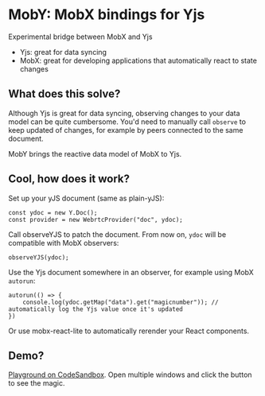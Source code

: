 # MobY: MobX bindings for Yjs

Experimental bridge between MobX and Yjs

- Yjs: great for data syncing
- MobX: great for developing applications that automatically react to state changes

## What does this solve?

Although Yjs is great for data syncing, observing changes to your data model can be quite cumbersome. You'd need to manually call `observe` to keep updated of changes, for example by peers connected to the same document.

MobY brings the reactive data model of MobX to Yjs.

## Cool, how does it work?

Set up your yJS document (same as plain-yJS):

```
const ydoc = new Y.Doc();
const provider = new WebrtcProvider("doc", ydoc);
```

Call observeYJS to patch the document. From now on, `ydoc` will be compatible with MobX observers:

```
observeYJS(ydoc);
```

Use the Yjs document somewhere in an observer, for example using MobX `autorun`:

```
autorun(() => {
    console.log(ydoc.getMap("data").get("magicnumber")); // automatically log the Yjs value once it's updated
})
```

Or use mobx-react-lite to automatically rerender your React components.

## Demo?

[Playground on CodeSandbox](https://codesandbox.io/s/moby-demo-yn42g?file=/src/App.tsx). Open multiple windows and click the button to see the magic.

